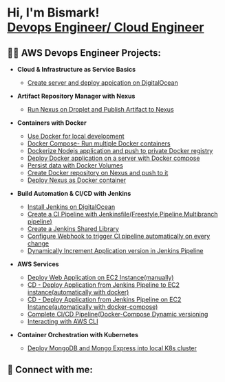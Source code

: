 <h1>Hi, I'm Bismark! <br/><a href="https://github.com/bondgh0954">Devops Engineer/ Cloud Engineer</a>

<h2>👨‍💻 AWS Devops Engineer Projects:</h2>

- <b>Cloud & Infrastructure as Service Basics</b>
  - [Create server and deploy appication on DigitalOcean](https://github.com/bondgh0954/Devops_DemoProject_cloud.git)
- <b>Artifact Repository Manager with Nexus</b>
  - [Run Nexus on Droplet and Publish Artifact to Nexus](https://github.com/bondgh0954/Devops-Project-Nexus.git) 
- <b>Containers with Docker</b>
  - [Use Docker for local development](https://github.com/joshmadakor1/Sentinel-Lab)
  - [Docker Compose- Run multiple Docker containers](https://github.com/joshmadakor1/Sentinel-Lab)  
  - [Dockerize Nodejs application and push to private Docker registry](https://github.com/joshmadakor1/Sentinel-Lab)
  - [Deploy Docker application on a server with Docker compose](https://github.com/joshmadakor1/Sentinel-Lab)
  - [Persist data with Docker Volumes](https://github.com/joshmadakor1/Sentinel-Lab)
  - [Create Docker repository on Nexus and push to it ](https://github.com/joshmadakor1/Sentinel-Lab)
  - [Deploy Nexus as Docker container](https://github.com/joshmadakor1/Sentinel-Lab)
  
- <b>Build Automation & CI/CD with Jenkins</b>
  - [Install Jenkins on DigitalOcean](https://github.com/bondgh0954/Jenkins-DemoProject1.git)
  - [Create a CI Pipeline with Jenkinsfile(Freestyle,Pipeline,Multibranch pipeline)](https://github.com/bondgh0954/jenkins-DemoProject2.git)
  - [Create a Jenkins Shared Library](https://github.com/bondgh0954/Jenkins-DemoProject-SharedLibrary.git)
  - [Configure Webhook to trigger CI pipeline automatically on every change](https://github.com/joshmadakor1/Package-Delivery-Pathfinding-Algorithm)
  - [Dynamically Increment Application version in Jenkins Pipeline](https://github.com/bondgh0954/jenkins-incrementVersion.git)
- <b>AWS Services</b>
  - [Deploy Web Application on EC2 Instance(manually)](https://github.com/bondgh0954/DevopsProject-AWS1.git)
  - [CD - Deploy Application from Jenkins Pipeline to EC2 instance(automatically with docker)](https://github.com/bondgh0954/AWSProject2-deployment.git)
  - [CD - Deploy Application from Jenkins Pipeline on EC2 Instance(automatically with docker-compose)](https://github.com/joshmadakor1/Package-Delivery-Pathfinding-Algorithm)
  - [Complete CI/CD Pipeline(Docker-Compose,Dynamic versioning](https://github.com/joshmadakor1/Package-Delivery-Pathfinding-Algorithm)
  - [Interacting with AWS CLI](https://github.com/joshmadakor1/Package-Delivery-Pathfinding-Algorithm)
- <b>Container Orchestration with Kubernetes</b>
  - [Deploy MongoDB and Mongo Express into local K8s cluster](https://github.com/joshmadakor1/Package-Delivery-Pathfinding-Algorithm)
    

<h2> 🤳 Connect with me:</h2>







<!--
**bondgh0954/bondgh0954** is a ✨ _special_ ✨ repository because its `README.md` (this file) appears on your GitHub profile.

Here are some ideas to get you started:

- 🔭 I’m currently working on ...
- 🌱 I’m currently learning ...
- 👯 I’m looking to collaborate on ...
- 🤔 I’m looking for help with ...
- 💬 Ask me about ...
- 📫 How to reach me: ...
- 😄 Pronouns: ...
- ⚡ Fun fact: ...
-->
